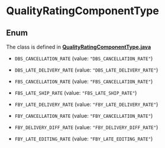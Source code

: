 

# QualityRatingComponentType

## Enum

The class is defined in **[QualityRatingComponentType.java](../../src/main/java/org/openapitools/model/QualityRatingComponentType.java)**


* `DBS_CANCELLATION_RATE` (value: `"DBS_CANCELLATION_RATE"`)

* `DBS_LATE_DELIVERY_RATE` (value: `"DBS_LATE_DELIVERY_RATE"`)

* `FBS_CANCELLATION_RATE` (value: `"FBS_CANCELLATION_RATE"`)

* `FBS_LATE_SHIP_RATE` (value: `"FBS_LATE_SHIP_RATE"`)

* `FBY_LATE_DELIVERY_RATE` (value: `"FBY_LATE_DELIVERY_RATE"`)

* `FBY_CANCELLATION_RATE` (value: `"FBY_CANCELLATION_RATE"`)

* `FBY_DELIVERY_DIFF_RATE` (value: `"FBY_DELIVERY_DIFF_RATE"`)

* `FBY_LATE_EDITING_RATE` (value: `"FBY_LATE_EDITING_RATE"`)




